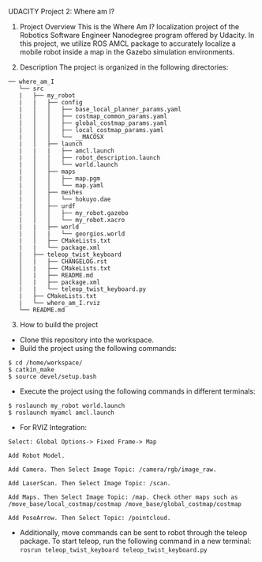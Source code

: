 UDACITY Project 2: Where am I?

1. Project Overview
This is the Where Am I? localization project of the Robotics Software Engineer Nanodegree program offered by Udacity. In this project, we utilize ROS AMCL package to accurately localize a mobile robot inside a map in the Gazebo simulation environments.

2. Description
The project is organized in the following directories:
```                                                      
── where_am_I
   └── src
   |   ├── my_robot
   |   |   ├── config
   |   │   │   ├── base_local_planner_params.yaml
   |   │   │   ├── costmap_common_params.yaml
   |   │   │   ├── global_costmap_params.yaml
   |   │   │   ├── local_costmap_params.yaml
   |   │   │   └── __MACOSX
   |   │   ├── launch
   |   |   |   ├── amcl.launch
   |   │   │   ├── robot_description.launch
   |   │   │   └── world.launch
   |   │   ├── maps
   |   │   │   ├── map.pgm
   |   │   │   └── map.yaml
   |   │   ├── meshes
   |   │   │   └── hokuyo.dae
   |   │   ├── urdf
   |   │   │   ├── my_robot.gazebo
   |   │   │   └── my_robot.xacro
   |   |   ├── world
   |   │   |   └── georgios.world
   |   │   ├── CMakeLists.txt
   |   |   └── package.xml
   |   ├── teleop_twist_keyboard
   │   |   ├── CHANGELOG.rst
   │   |   ├── CMakeLists.txt
   │   |   ├── README.md
   │   |   ├── package.xml
   |   |   └── teleop_twist_keyboard.py
   |   ├── CMakeLists.txt
   |   └── where_am_I.rviz
   └── README.md 
```

3. How to build the project

  - Clone this repository into the workspace.
  - Build the project using the following commands:
  ```
  $ cd /home/workspace/
  $ catkin_make
  $ source devel/setup.bash
  ```
  - Execute the project using the following commands in different terminals:
  ```
  $ roslaunch my_robot world.launch 
  $ roslaunch myamcl amcl.launch
  ```
  - For RVIZ Integration: 

   `Select: Global Options-> Fixed Frame-> Map`

   `Add Robot Model.`
   
   `Add Camera. Then Select Image Topic: /camera/rgb/image_raw.`
   
   `Add LaserScan. Then Select Image Topic: /scan.`
   
   `Add Maps. Then Select Image Topic: /map. Check other maps such as /move_base/local_costmap/costmap /move_base/global_costmap/costmap`
   
   `Add PoseArrow. Then Select Topic: /pointcloud.`

  - Additionally, move commands can be sent to robot through the teleop package. To start teleop, run the following command in a new terminal: ` rosrun teleop_twist_keyboard teleop_twist_keyboard.py `

